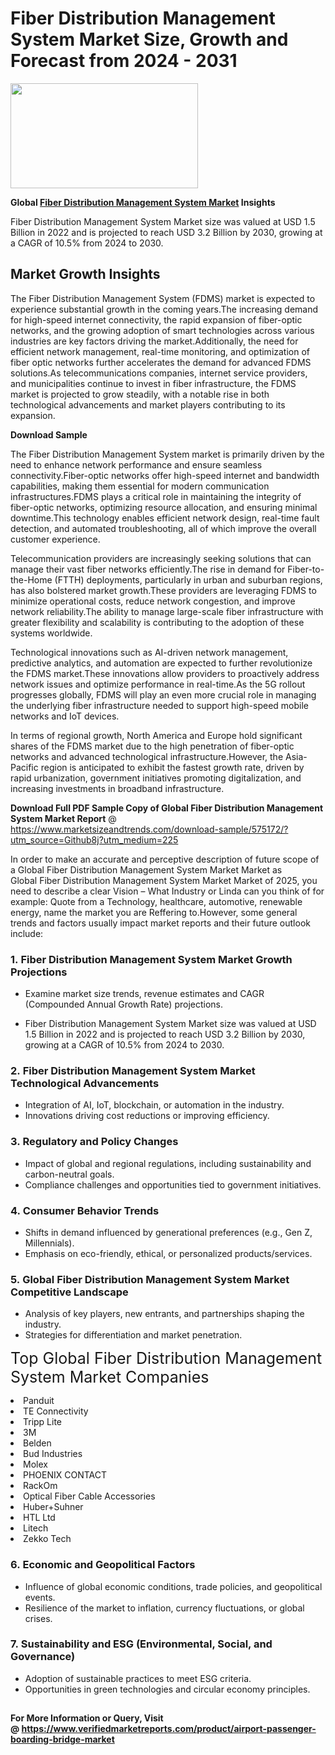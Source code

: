 <H1>Fiber Distribution Management System Market Size, Growth and Forecast from 2024 - 2031</H1><img class="aligncenter size-medium wp-image-584254" src="https://thirdeyenews.in/wp-content/uploads/2024/09/Global-Market-Research-300x168.jpeg" alt="" width="300" height="168" /><p><strong>Global&nbsp;<a href="https://www.marketsizeandtrends.com/download-sample/575172/?utm_source=Github8j?utm_medium=225">Fiber Distribution Management System Market</a> Insights</strong></p><p>Fiber Distribution Management System Market size was valued at USD 1.5 Billion in 2022 and is projected to reach USD 3.2 Billion by 2030, growing at a CAGR of 10.5% from 2024 to 2030.</p><p><h2>Market Growth Insights</h2> <p>The Fiber Distribution Management System (FDMS) market is expected to experience substantial growth in the coming years.The increasing demand for high-speed internet connectivity, the rapid expansion of fiber-optic networks, and the growing adoption of smart technologies across various industries are key factors driving the market.Additionally, the need for efficient network management, real-time monitoring, and optimization of fiber optic networks further accelerates the demand for advanced FDMS solutions.As telecommunications companies, internet service providers, and municipalities continue to invest in fiber infrastructure, the FDMS market is projected to grow steadily, with a notable rise in both technological advancements and market players contributing to its expansion.</p> <p><strong>Download Sample</strong></p> <p>The Fiber Distribution Management System market is primarily driven by the need to enhance network performance and ensure seamless connectivity.Fiber-optic networks offer high-speed internet and bandwidth capabilities, making them essential for modern communication infrastructures.FDMS plays a critical role in maintaining the integrity of fiber-optic networks, optimizing resource allocation, and ensuring minimal downtime.This technology enables efficient network design, real-time fault detection, and automated troubleshooting, all of which improve the overall customer experience.</p> <p>Telecommunication providers are increasingly seeking solutions that can manage their vast fiber networks efficiently.The rise in demand for Fiber-to-the-Home (FTTH) deployments, particularly in urban and suburban regions, has also bolstered market growth.These providers are leveraging FDMS to minimize operational costs, reduce network congestion, and improve network reliability.The ability to manage large-scale fiber infrastructure with greater flexibility and scalability is contributing to the adoption of these systems worldwide.</p> <p>Technological innovations such as AI-driven network management, predictive analytics, and automation are expected to further revolutionize the FDMS market.These innovations allow providers to proactively address network issues and optimize performance in real-time.As the 5G rollout progresses globally, FDMS will play an even more crucial role in managing the underlying fiber infrastructure needed to support high-speed mobile networks and IoT devices.</p> <p>In terms of regional growth, North America and Europe hold significant shares of the FDMS market due to the high penetration of fiber-optic networks and advanced technological infrastructure.However, the Asia-Pacific region is anticipated to exhibit the fastest growth rate, driven by rapid urbanization, government initiatives promoting digitalization, and increasing investments in broadband infrastructure.</p> <p><span class=""><strong>Download Full PDF Sample Copy of Global Fiber Distribution Management System Market Report</strong> @ <a href="https://www.marketsizeandtrends.com/download-sample/575172/?utm_source=Github8j?utm_medium=225" target="_blank">https://www.marketsizeandtrends.com/download-sample/575172/?utm_source=Github8j?utm_medium=225</a></span></p><p>In order to make an accurate and perceptive description of future scope of a Global&nbsp;Fiber Distribution Management System Market Market as Global&nbsp;Fiber Distribution Management System Market Market of 2025, you need to describe a clear Vision &ndash; What Industry or Linda can you think of for example: Quote from a Technology, healthcare, automotive, renewable energy, name the market you are Reffering to.However, some general trends and factors usually impact market reports and their future outlook include:</p><h3>1.&nbsp;<strong>Fiber Distribution Management System Market Growth Projections</strong></h3><ul><li>Examine market size trends, revenue estimates and CAGR (Compounded Annual Growth Rate) projections.</li><li><p>Fiber Distribution Management System Market size was valued at USD 1.5 Billion in 2022 and is projected to reach USD 3.2 Billion by 2030, growing at a CAGR of 10.5% from 2024 to 2030.</p></li></ul><h3>2.&nbsp;<strong>Fiber Distribution Management System Market Technological Advancements</strong></h3><ul><li>Integration of AI, IoT, blockchain, or automation in the industry.</li><li>Innovations driving cost reductions or improving efficiency.</li></ul><h3>3.&nbsp;<strong>Regulatory and Policy Changes</strong></h3><ul><li>Impact of global and regional regulations, including sustainability and carbon-neutral goals.</li><li>Compliance challenges and opportunities tied to government initiatives.</li></ul><h3>4.&nbsp;<strong>Consumer Behavior Trends</strong></h3><ul><li>Shifts in demand influenced by generational preferences (e.g., Gen Z, Millennials).</li><li>Emphasis on eco-friendly, ethical, or personalized products/services.</li></ul><h3>5.&nbsp;<strong>Global Fiber Distribution Management System Market Competitive Landscape</strong></h3><ul><li>Analysis of key players, new entrants, and partnerships shaping the industry.</li><li>Strategies for differentiation and market penetration.</li></ul><p data-pm-slice="1 1 []"><span style="color: inherit; font-family: inherit; font-size: 25px;">Top Global Fiber Distribution Management System Market Companies</span></p><div class="" data-test-id=""><p><li>Panduit</li><li> TE Connectivity</li><li> Tripp Lite</li><li> 3M</li><li> Belden</li><li> Bud Industries</li><li> Molex</li><li> PHOENIX CONTACT</li><li> RackOm</li><li> Optical Fiber Cable Accessories</li><li> Huber+Suhner</li><li> HTL Ltd</li><li> Litech</li><li> Zekko Tech</li></p></div><h3>6.&nbsp;<strong>Economic and Geopolitical Factors</strong></h3><ul><li>Influence of global economic conditions, trade policies, and geopolitical events.</li><li>Resilience of the market to inflation, currency fluctuations, or global crises.</li></ul><h3>7.&nbsp;<strong>Sustainability and ESG (Environmental, Social, and Governance)</strong></h3><ul><li>Adoption of sustainable practices to meet ESG criteria.</li><li>Opportunities in green technologies and circular economy principles.</li></ul><h2><strong style="font-size: 14px;">For More Information or Query, Visit @&nbsp;</strong><a style="background-color: #ffffff; font-size: 14px;" href="https://www.marketsizeandtrends.com/report/fiber-distribution-management-system-market/" target="_blank">https://www.verifiedmarketreports.com/product/airport-passenger-boarding-bridge-market</a></h2>